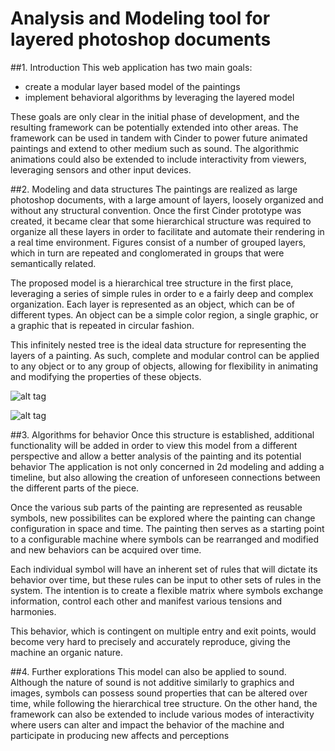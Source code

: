 Analysis and Modeling tool for layered photoshop documents
=========

##1. Introduction
This web application has two main goals:
* create a modular layer based model of the paintings
* implement behavioral algorithms by leveraging the layered model

These goals are only clear in the initial phase of development, and the resulting framework can be potentially extended into other areas.
The framework can be used in tandem with Cinder to power future animated paintings and extend to other medium such as sound.
The algorithmic animations could also be extended to include interactivity from viewers, leveraging sensors and other input devices.


##2. Modeling and data structures
The paintings are realized as large photoshop documents, with a large amount of layers, loosely organized and without any structural convention.
Once the first Cinder prototype was created, it became clear that some hierarchical structure was required to organize all these layers in order to facilitate and automate their rendering in a real time environment.
Figures consist of a number of grouped layers, which in turn are repeated and conglomerated in groups that were semantically related.

The proposed model is a hierarchical tree structure in the first place, leveraging a series of simple rules in order to e a fairly deep and complex organization.
Each layer is represented as an object, which can be of different types. An object can be a simple color region, a single graphic, or a graphic that is repeated in circular fashion.

This infinitely nested tree is the ideal data structure for representing the layers of a painting. As such, complete and modular control can be applied to any object or to any group of objects, allowing for flexibility in animating and modifying the properties of these objects. 

![alt tag](http://generator.raedatoui.com/eyebeam1.png)


![alt tag](http://generator.raedatoui.com/eyebeam2.png)


##3. Algorithms for behavior 
Once this structure is established, additional functionality will be added in order to view this model from a different perspective
and allow a better analysis of the painting and its potential behavior
The application is not only concerned in 2d modeling and adding a timeline, but also allowing the creation of unforeseen connections between the different parts of the piece.

Once the various sub parts of the painting are represented as reusable symbols, new possibilites can be explored where the painting can change configuration in space and time. The painting then serves as a starting point to a configurable machine where symbols can be rearranged and modified and new behaviors can be acquired over time. 

Each individual symbol will have an inherent set of rules that will dictate its behavior over time, but these rules can be input to other sets of rules in the system.  The intention is to create a flexible matrix where symbols exchange information, control each other and manifest various tensions and harmonies.

This behavior, which is contingent on multiple entry and exit points, would become very hard to precisely and accurately reproduce, giving the machine an organic nature.

##4. Further explorations
This model can also be applied to sound. Although the nature of sound is not additive similarly to graphics and images, symbols can possess sound properties that can be altered over time, while following the hierarchical tree structure.
On the other hand, the framework can also be extended to include various modes of interactivity where users can alter and impact the behavior of the machine and participate in producing new affects and perceptions
